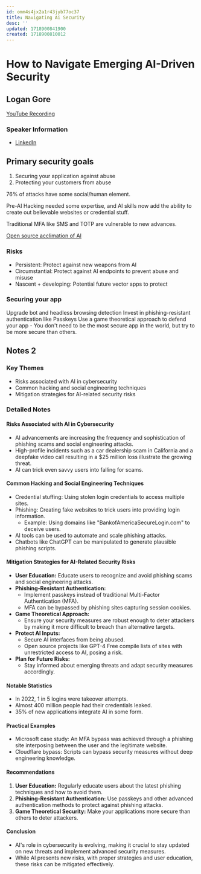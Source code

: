 ```yaml
---
id: omm4s4jx2a1r43jyb77oc37
title: Navigating Ai Security
desc: ''
updated: 1718900841900
created: 1718900810012
---
```

# How to Navigate Emerging AI-Driven Security
## Logan Gore
[YouTube Recording](https://www.youtube.com/watch?v=Eu-X9FHT6iE)

### Speaker Information
- [LinkedIn](https://www.linkedin.com/in/logan-gore/) 

## Primary security goals
1. Securing your application against abuse
2. Protecting your customers from abuse

76% of attacks have some social/human element.

Pre-AI Hacking needed some expertise, and AI skills now add the ability to create out believable websites or credential stuff.

Traditional MFA like SMS and TOTP are vulnerable to new advances.

[Open source acclimation of AI](xtekky/gpt4free)

### Risks
- Persistent: Protect against new weapons from AI
- Circumstantial: Protect against AI endpoints to prevent abuse and misuse
- Nascent + developing: Potential future vector apps to protect

### Securing your app
Upgrade bot and headless browsing detection
Invest in phishing-resistant authentication like Passkeys
Use a game theoretical approach to defend your app
    - You don't need to be the most secure app in the world, but try to be more secure than others.

## Notes 2

### Key Themes
- Risks associated with AI in cybersecurity
- Common hacking and social engineering techniques
- Mitigation strategies for AI-related security risks

### Detailed Notes

#### Risks Associated with AI in Cybersecurity
- AI advancements are increasing the frequency and sophistication of phishing scams and social engineering attacks.
- High-profile incidents such as a car dealership scam in California and a deepfake video call resulting in a $25 million loss illustrate the growing threat.
- AI can trick even savvy users into falling for scams.

#### Common Hacking and Social Engineering Techniques
- Credential stuffing: Using stolen login credentials to access multiple sites.
- Phishing: Creating fake websites to trick users into providing login information.
  - Example: Using domains like "BankofAmericaSecureLogin.com" to deceive users.
- AI tools can be used to automate and scale phishing attacks.
- Chatbots like ChatGPT can be manipulated to generate plausible phishing scripts.

#### Mitigation Strategies for AI-Related Security Risks
- **User Education:** Educate users to recognize and avoid phishing scams and social engineering attacks.
- **Phishing-Resistant Authentication:**
  - Implement passkeys instead of traditional Multi-Factor Authentication (MFA).
  - MFA can be bypassed by phishing sites capturing session cookies.
- **Game Theoretical Approach:**
  - Ensure your security measures are robust enough to deter attackers by making it more difficult to breach than alternative targets.
- **Protect AI Inputs:**
  - Secure AI interfaces from being abused.
  - Open source projects like GPT-4 Free compile lists of sites with unrestricted access to AI, posing a risk.
- **Plan for Future Risks:**
  - Stay informed about emerging threats and adapt security measures accordingly.

#### Notable Statistics
- In 2022, 1 in 5 logins were takeover attempts.
- Almost 400 million people had their credentials leaked.
- 35% of new applications integrate AI in some form.

#### Practical Examples
- Microsoft case study: An MFA bypass was achieved through a phishing site interposing between the user and the legitimate website.
- Cloudflare bypass: Scripts can bypass security measures without deep engineering knowledge.

#### Recommendations
1. **User Education:** Regularly educate users about the latest phishing techniques and how to avoid them.
2. **Phishing-Resistant Authentication:** Use passkeys and other advanced authentication methods to protect against phishing attacks.
3. **Game Theoretical Security:** Make your applications more secure than others to deter attackers.

#### Conclusion
- AI's role in cybersecurity is evolving, making it crucial to stay updated on new threats and implement advanced security measures.
- While AI presents new risks, with proper strategies and user education, these risks can be mitigated effectively.

